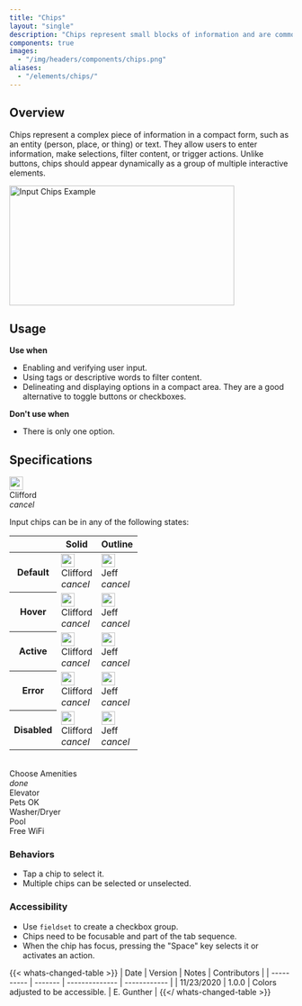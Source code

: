```yaml
---
title: "Chips"
layout: "single"
description: "Chips represent small blocks of information and are commonly used for input or filtering."
components: true
images:
  - "/img/headers/components/chips.png"
aliases:
  - "/elements/chips/"
---
```


## Overview

Chips represent a complex piece of information in a compact form, such as an entity (person, place, or thing) or text. They allow users to enter information, make selections, filter content, or trigger actions. Unlike buttons, chips should appear dynamically as a group of multiple interactive elements.

<img
  class="img-fluid bg-light border border-light"
  width="400"
  height="213"
  src="/img/guide/elements--chips-example.png"
  alt="Input Chips Example"
/>

## Usage

**Use when**

- Enabling and verifying user input.
- Using tags or descriptive words to filter content.
- Delineating and displaying options in a compact area. They are a good alternative to toggle buttons or checkboxes.

**Don't use when**

- There is only one option.

## Specifications

<div class="bg-light mb-5 shadow-sm">
  <div class="guide-example-block pb-4 pt-2">
    <div class="guide-content-sample ml-5 pt-3">
      <div class="chip chip-solid chip-input" role="alert" data-toggle="popover" data-trigger="manual" data-html="true" data-placement="right" data-content="<small><b>font-size:</b> 13px<br><b>border-radius:</b> 16px<br></small>">
        <div class="chip-thumbnail">
          <img src="/img/headshot.png" height="24" width="24" alt="" />
        </div>
        <div class="chip-text">Clifford</div>
        <div class="chip-delete-right">
          <i class="material-icons">cancel</i>
        </div>
      </div>
    </div>
  </div>
</div>

<script>
$(function () {
  $('[data-toggle="popover"]').popover('show')
})
</script>

Input chips can be in any of the following states:

<table class="table table-bordered bg-white w-75">
  <thead class="thead-light">
    <tr>
      <th></th>
      <th>Solid</th>
      <th>Outline</th>
    </tr>
  </thead>
  <tbody>
    <tr>
      <th scope="row">Default</th>
      <td>
        <div class="chip chip-solid chip-input">
          <div class="chip-thumbnail">
            <img src="/img/headshot.png" height="24" width="24" alt="" />
          </div>
          <div class="chip-text">Clifford</div>
          <div class="chip-delete-right">
            <i class="material-icons">cancel</i>
          </div>
        </div>
      </td>
      <td>
        <div class="chip chip-outline chip-input">
          <div class="chip-thumbnail">
            <img src="/img/headshot.png" height="24" width="24" alt="" />
          </div>
          <div class="chip-text">Jeff</div>
          <div class="chip-delete-right">
            <i class="material-icons">cancel</i>
          </div>
        </div>
      </td>
    </tr>
    <tr>
      <th scope="row">Hover</th>
      <td>
        <div class="chip chip-solid chip-input hover">
          <div class="chip-thumbnail">
            <img src="/img/headshot.png" height="24" width="24" alt="" />
          </div>
          <div class="chip-text">Clifford</div>
          <div class="chip-delete-right">
            <i class="material-icons">cancel</i>
          </div>
        </div>
      </td>
      <td>
        <div class="chip chip-outline chip-input hover">
          <div class="chip-thumbnail">
            <img src="/img/headshot.png" height="24" width="24" alt="" />
          </div>
          <div class="chip-text">Jeff</div>
          <div class="chip-delete-right">
            <i class="material-icons">cancel</i>
          </div>
        </div>
      </td>
    </tr>
    <tr>
      <th scope="row">Active</th>
      <td>
        <div class="chip chip-solid chip-input active">
          <div class="chip-thumbnail">
            <img src="/img/headshot.png" height="24" width="24" alt="" />
          </div>
          <div class="chip-text">Clifford</div>
          <div class="chip-delete-right">
            <i class="material-icons">cancel</i>
          </div>
        </div>
      </td>
      <td>
        <div class="chip chip-outline chip-input active">
          <div class="chip-thumbnail">
            <img src="/img/headshot.png" height="24" width="24" alt="" />
          </div>
          <div class="chip-text">Jeff</div>
          <div class="chip-delete-right">
            <i class="material-icons">cancel</i>
          </div>
        </div>
      </td>
    </tr>
    <tr>
      <th scope="row">Error</th>
      <td>
        <div class="chip chip-solid chip-input error">
          <div class="chip-thumbnail">
            <img src="/img/headshot.png" height="24" width="24" alt="" />
          </div>
          <div class="chip-text">Clifford</div>
          <div class="chip-delete-right">
            <i class="material-icons">cancel</i>
          </div>
        </div>
      </td>
      <td>
        <div class="chip chip-outline chip-input error">
          <div class="chip-thumbnail">
            <img src="/img/headshot.png" height="24" width="24" alt="" />
          </div>
          <div class="chip-text">Jeff</div>
          <div class="chip-delete-right">
            <i class="material-icons">cancel</i>
          </div>
        </div>
      </td>
    </tr>
    <tr>
      <th scope="row">Disabled</th>
      <td>
        <div class="chip chip-solid chip-input disabled">
          <div class="chip-thumbnail">
            <img src="/img/headshot.png" height="24" width="24" alt="" />
          </div>
          <div class="chip-text">Clifford</div>
          <div class="chip-delete-right">
            <i class="material-icons">cancel</i>
          </div>
        </div>
      </td>
      <td>
        <div class="chip chip-outline chip-input disabled">
          <div class="chip-thumbnail">
            <img src="/img/headshot.png" height="24" width="24" alt="" />
          </div>
          <div class="chip-text">Jeff</div>
          <div class="chip-delete-right">
            <i class="material-icons">cancel</i>
          </div>
        </div>
      </td>
    </tr>
  </tbody>
</table>
<br>

<div class="guide-example-block">
  <div class="guide-sample bg-white" id="filterChipsExample">
    <span class="h4 d-block">Choose Amenities</span>
    <div class="chip chip-solid chip-filter active">
      <div class="chip-icon-left"><i class="material-icons">done</i></div>
      <div class="chip-text">Elevator</div>
    </div>
    <div class="chip chip-solid chip-filter">
      <div class="chip-text">Pets OK</div>
    </div>
    <div class="chip chip-solid chip-filter">
      <div class="chip-text">Washer/Dryer</div>
    </div>
    <div class="chip chip-solid chip-filter">
      <div class="chip-text">Pool</div>
    </div>
    <div class="chip chip-solid chip-filter">
      <div class="chip-text">Free WiFi</div>
    </div>
  </div>
</div>

### Behaviors

- Tap a chip to select it.
- Multiple chips can be selected or unselected.

### Accessibility

- Use `fieldset` to create a checkbox group.
- Chips need to be focusable and part of the tab sequence.
- When the chip has focus, pressing the "Space" key selects it or activates an action.

{{< whats-changed-table >}}
| Date | Version | Notes | Contributors |
| ---------- | ------- | -------------- | ------------ |
| 11/23/2020 | 1.0.0 | Colors adjusted to be accessible. | E. Gunther |
{{</ whats-changed-table >}}

